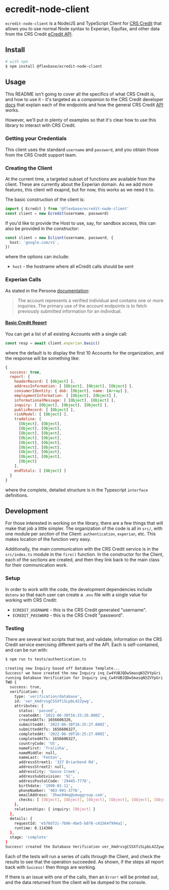# ecredit-node-client

`ecredit-node-client` is a Node/JS and TypeScript Client for
[CRS Credit](https://crscreditapi.com) that allows you to use normal Node
syntax to Experian, Equifax, and other data from the CRS Credit
[eCredit API](https://crscreditapi.com/signup-smart-api/).

## Install

```bash
# with npm
$ npm install @flexbase/ecredit-node-client
```

## Usage

This README isn't going to cover all the specifics of what CRS Credit is,
and how to use it - it's targeted as a _companion_ to the CRS Credit developer
[docs](https://crsecreditdataapi.redoc.ly/)
that explain each of the endpoints and how the general CRS Credit
[API](https://crsecreditdataapi.redoc.ly/) works.

However, we'll put in plenty of examples so that it's clear how to use this
library to interact with CRS Credit.

### Getting your Credentials

This client uses the standard `username` and `password`, and you obtain those
from the CRS Credit support team.

### Creating the Client

At the current time, a targeted subset of functions are available from the
client. These are currently about the Experian domain. As we add more features,
this client will exapnd, but for now, this works as we need it to.

The basic construction of the client is:

```typescript
import { Ecredit } from '@flexbase/ecredit-node-client'
const client = new Ecredit(username, password)
```

If you'd like to provide the Host to use, say, for sandbox access,
this can also be provided in the constructor:

```typescript
const client = new Eclisnt(username, password, {
  host: 'google.com/v1',
})
```

where the options can include:

* `host` - the hostname where all eCredit calls should be sent

### Experian Calls

As stated in the Persona
[documentation](https://docs.withpersona.com/reference/accounts-1):

> The account represents a verified individual and contains one or
> more inquiries. The primary use of the account endpoints is to
> fetch previously submitted information for an individual.

#### [Basic Credit Report](https://crsecreditdataapi.redoc.ly/tag/Experian#operation/creditReportBasic_1)

You can get a list of all existing Accounts with a single call:

```typescript
const resp = await client.experian.basic()
```

where the default is to display the first 10 Accounts for the organization,
and the response will be something like:

```javascript
{
  success: true,
  report: {
    headerRecord: [ [Object] ],
    addressInformation: [ [Object], [Object], [Object] ],
    consumerIdentity: { dob: [Object], name: [Array] },
    employmentInformation: [ [Object], [Object] ],
    informationalMessage: [ [Object], [Object] ],
    inquiry: [ [Object], [Object], [Object] ],
    publicRecord: [ [Object] ],
    riskModel: [ [Object] ],
    tradeline: [
      [Object], [Object],
      [Object], [Object],
      [Object], [Object],
      [Object], [Object],
      [Object], [Object],
      [Object], [Object],
      [Object], [Object],
      [Object], [Object],
      [Object]
    ],
    endTotals: [ [Object] ]
  }
}
```

where the complete, detailed structure is in the Typescript `interface`
definitions.


## Development

For those interested in working on the library, there are a few things that
will make that job a little simpler. The organization of the code is all in
`src/`, with one module per _section_ of the Client: `authentication`,
`experian`, etc. This makes location of the function very easy.

Additionally, the main communication with the CRS Credit service is in the
`src/index.ts` module in the `fire()` function. In the constructor for the
Client, each of the _sections_ are created, and then they link back to the
main class for their communication work.

### Setup

In order to work with the code, the development dependencies include `dotenv`
so that each user can create a `.env` file with a single value for working
with CRS Credit:

* `ECREDIT_USERNAME` - this is the CRS Credit generated "username".
* `ECREDIT_PASSWORD` - this is the CRS Credit "password".

### Testing

There are several test scripts that test, and validate, information on the
CRS Credit service exercising different parts of the API. Each is
self-contained, and can be run with:

```bash
$ npm run ts tests/authentication.ts

creating new Inquiry based off Database Template...
Success! we have created the new Inquiry inq_Cw4YUBJQDwSmasqN3ZVYpGri
running Database Verification for Inquiry inq_Cw4YUBJQDwSmasqN3ZVYpGri...
TWO {
  success: true,
  verification: {
    type: 'verification/database',
    id: 'ver_XmdrvsgCSSXfiSLpbL42Zywg',
    attributes: {
      status: 'passed',
      createdAt: '2022-06-30T16:25:26.000Z',
      createdAtTs: 1656606326,
      submittedAt: '2022-06-30T16:25:27.000Z',
      submittedAtTs: 1656606327,
      completedAt: '2022-06-30T16:25:27.000Z',
      completedAtTs: 1656606327,
      countryCode: 'US',
      nameFirst: 'Tralisha',
      nameMiddle: null,
      nameLast: 'Fenton',
      addressStreet1: '327 Briarbend Rd',
      addressStreet2: null,
      addressCity: 'Goose Creek',
      addressSubdivision: 'SC',
      addressPostalCode: '29445-7778',
      birthdate: '1998-01-11',
      phoneNumber: '903-991-3776',
      emailAddress: '3hwx94mq@smuggroup.com',
      checks: [ [Object], [Object], [Object], [Object], [Object], [Object] ],
    },
    relationships: { inquiry: [Object] }
  },
  details: {
    requestId: 'e578d72c-7b96-4be5-b078-c41564f994a1',
    runtime: 0.114366
  },
  stage: 'complete'
}
Success! created the Database Verification ver_XmdrvsgCSSXfiSLpbL42Zywg
```

Each of the tests will run a series of calls through the Client, and check the
results to see that the operation succeeded. As shown, if the steps all
report back with `Success!` then things are working.

If there is an issue with one of the calls, then an `Error!` will be printed
out, and the data returned from the client will be dumped to the console.
